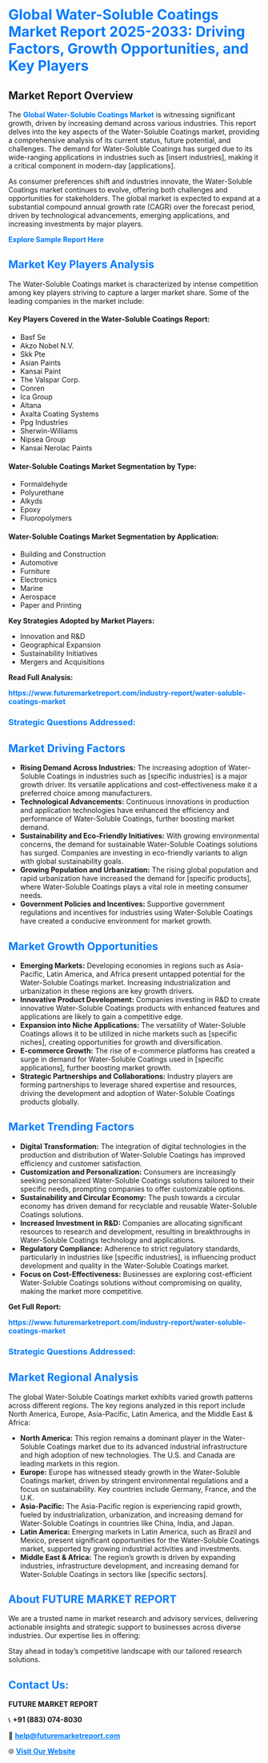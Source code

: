 <h1 style="color: #007BFF;">Global Water-Soluble Coatings Market Report 2025-2033: Driving Factors, Growth Opportunities, and Key Players</h1>

<section id="overview">
<h2>Market Report Overview</h2>
<p>The <a href="https://www.futuremarketreport.com/industry-report/water-soluble-coatings-market" style="color: #007BFF; text-decoration: none;"><strong>Global Water-Soluble Coatings Market</strong></a> is witnessing significant growth, driven by increasing demand across various industries. This report delves into the key aspects of the Water-Soluble Coatings market, providing a comprehensive analysis of its current status, future potential, and challenges. The demand for Water-Soluble Coatings has surged due to its wide-ranging applications in industries such as [insert industries], making it a critical component in modern-day [applications].</p>
<p>As consumer preferences shift and industries innovate, the Water-Soluble Coatings market continues to evolve, offering both challenges and opportunities for stakeholders. The global market is expected to expand at a substantial compound annual growth rate (CAGR) over the forecast period, driven by technological advancements, emerging applications, and increasing investments by major players.</p>
</section>

<section id="overview">
<p><a href="https://www.futuremarketreport.com/request-sample/reportId=29664" style="color: #007BFF; text-decoration: none;"><strong>Explore Sample Report Here</strong></a></p>
</section>

<section id="key-players">
<h2 style="color: #007BFF;">Market Key Players Analysis</h2>
<p>The Water-Soluble Coatings market is characterized by intense competition among key players striving to capture a larger market share. Some of the leading companies in the market include:</p>
<h4>Key Players Covered in the Water-Soluble Coatings Report:</h4>
<ul><li>Basf Se</li><li>Akzo Nobel N.V.</li><li>Skk Pte</li><li>Asian Paints</li><li>Kansai Paint</li><li>The Valspar Corp.</li><li>Conren</li><li>Ica Group</li><li>Altana</li><li>Axalta Coating Systems</li><li>Ppg Industries</li><li>Sherwin-Williams</li><li>Nipsea Group</li><li>Kansai Nerolac Paints</li></ul>
<h4>Water-Soluble Coatings Market Segmentation by Type:</h4>
<ul><li>Formaldehyde</li><li>Polyurethane</li><li>Alkyds</li><li>Epoxy</li><li>Fluoropolymers</li></ul>

<h4>Water-Soluble Coatings Market Segmentation by Application:</h4>
<ul><li>Building and Construction</li><li>Automotive</li><li>Furniture</li><li>Electronics</li><li>Marine</li><li>Aerospace</li><li>Paper and Printing</li></ul>
<p><strong>Key Strategies Adopted by Market Players:</strong></p>
<ul>
<li>Innovation and R&D</li>
<li>Geographical Expansion</li>
<li>Sustainability Initiatives</li>
<li>Mergers and Acquisitions</li>
</ul>
</section>

<section>
<p><strong>Read Full Analysis: </strong></p><a href="https://www.futuremarketreport.com/industry-report/water-soluble-coatings-market" style="color: #007BFF; text-decoration: none;"><strong>https://www.futuremarketreport.com/industry-report/water-soluble-coatings-market</strong></a>
<h3 style="color: #007BFF;">Strategic Questions Addressed:</h3>
</section>

<section id="driving-factors">
<h2 style="color: #007BFF;">Market Driving Factors</h2>
<ul>
<li><strong>Rising Demand Across Industries:</strong> The increasing adoption of Water-Soluble Coatings in industries such as [specific industries] is a major growth driver. Its versatile applications and cost-effectiveness make it a preferred choice among manufacturers.</li>
<li><strong>Technological Advancements:</strong> Continuous innovations in production and application technologies have enhanced the efficiency and performance of Water-Soluble Coatings, further boosting market demand.</li>
<li><strong>Sustainability and Eco-Friendly Initiatives:</strong> With growing environmental concerns, the demand for sustainable Water-Soluble Coatings solutions has surged. Companies are investing in eco-friendly variants to align with global sustainability goals.</li>
<li><strong>Growing Population and Urbanization:</strong> The rising global population and rapid urbanization have increased the demand for [specific products], where Water-Soluble Coatings plays a vital role in meeting consumer needs.</li>
<li><strong>Government Policies and Incentives:</strong> Supportive government regulations and incentives for industries using Water-Soluble Coatings have created a conducive environment for market growth.</li>
</ul>
</section>

<section id="growth-opportunities">
<h2 style="color: #007BFF;">Market Growth Opportunities</h2>
<ul>
<li><strong>Emerging Markets:</strong> Developing economies in regions such as Asia-Pacific, Latin America, and Africa present untapped potential for the Water-Soluble Coatings market. Increasing industrialization and urbanization in these regions are key growth drivers.</li>
<li><strong>Innovative Product Development:</strong> Companies investing in R&D to create innovative Water-Soluble Coatings products with enhanced features and applications are likely to gain a competitive edge.</li>
<li><strong>Expansion into Niche Applications:</strong> The versatility of Water-Soluble Coatings allows it to be utilized in niche markets such as [specific niches], creating opportunities for growth and diversification.</li>
<li><strong>E-commerce Growth:</strong> The rise of e-commerce platforms has created a surge in demand for Water-Soluble Coatings used in [specific applications], further boosting market growth.</li>
<li><strong>Strategic Partnerships and Collaborations:</strong> Industry players are forming partnerships to leverage shared expertise and resources, driving the development and adoption of Water-Soluble Coatings products globally.</li>
</ul>
</section>

<section id="trending-factors">
<h2 style="color: #007BFF;">Market Trending Factors</h2>
<ul>
<li><strong>Digital Transformation:</strong> The integration of digital technologies in the production and distribution of Water-Soluble Coatings has improved efficiency and customer satisfaction.</li>
<li><strong>Customization and Personalization:</strong> Consumers are increasingly seeking personalized Water-Soluble Coatings solutions tailored to their specific needs, prompting companies to offer customizable options.</li>
<li><strong>Sustainability and Circular Economy:</strong> The push towards a circular economy has driven demand for recyclable and reusable Water-Soluble Coatings solutions.</li>
<li><strong>Increased Investment in R&D:</strong> Companies are allocating significant resources to research and development, resulting in breakthroughs in Water-Soluble Coatings technology and applications.</li>
<li><strong>Regulatory Compliance:</strong> Adherence to strict regulatory standards, particularly in industries like [specific industries], is influencing product development and quality in the Water-Soluble Coatings market.</li>
<li><strong>Focus on Cost-Effectiveness:</strong> Businesses are exploring cost-efficient Water-Soluble Coatings solutions without compromising on quality, making the market more competitive.</li>
</ul>
</section>

<section>
<p><strong>Get Full Report: </strong></p><a href="https://www.futuremarketreport.com/industry-report/water-soluble-coatings-market" style="color: #007BFF; text-decoration: none;"><strong>https://www.futuremarketreport.com/industry-report/water-soluble-coatings-market</strong></a>
<h3 style="color: #007BFF;">Strategic Questions Addressed:</h3>
</section>


<section id="regional-analysis">
<h2 style="color: #007BFF;">Market Regional Analysis</h2>
<p>The global Water-Soluble Coatings market exhibits varied growth patterns across different regions. The key regions analyzed in this report include North America, Europe, Asia-Pacific, Latin America, and the Middle East & Africa:</p>
<ul>
<li><strong>North America:</strong> This region remains a dominant player in the Water-Soluble Coatings market due to its advanced industrial infrastructure and high adoption of new technologies. The U.S. and Canada are leading markets in this region.</li>
<li><strong>Europe:</strong> Europe has witnessed steady growth in the Water-Soluble Coatings market, driven by stringent environmental regulations and a focus on sustainability. Key countries include Germany, France, and the U.K.</li>
<li><strong>Asia-Pacific:</strong> The Asia-Pacific region is experiencing rapid growth, fueled by industrialization, urbanization, and increasing demand for Water-Soluble Coatings in countries like China, India, and Japan.</li>
<li><strong>Latin America:</strong> Emerging markets in Latin America, such as Brazil and Mexico, present significant opportunities for the Water-Soluble Coatings market, supported by growing industrial activities and investments.</li>
<li><strong>Middle East & Africa:</strong> The region’s growth is driven by expanding industries, infrastructure development, and increasing demand for Water-Soluble Coatings in sectors like [specific sectors].</li>
</ul>
</section>

<footer>
<h2 style="color: #007BFF;">About FUTURE MARKET REPORT</h2>
<p>We are a trusted name in market research and advisory services, delivering actionable insights and strategic support to businesses across diverse industries. Our expertise lies in offering:</p>

<p>Stay ahead in today’s competitive landscape with our tailored research solutions.</p>

<h2 style="color: #007BFF;">Contact Us:</h2>
<p><strong>FUTURE MARKET REPORT</strong></p>
<p>📞 <strong>+91 (883) 074-8030</strong></p>
<p>📧 <strong><a href="mailto:help@futuremarketreport.com" style="color: #007BFF;">help@futuremarketreport.com</a></strong></p>
<p>🌐 <strong><a href="https://www.futuremarketreport.com/" style="color: #007BFF;">Visit Our Website</a></strong></p>
</footer>